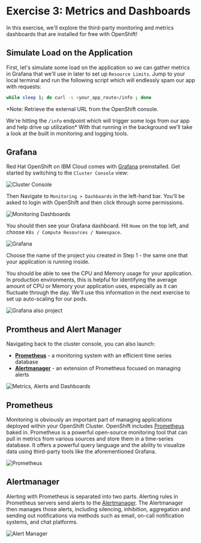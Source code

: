 # Exercise 3: Metrics and Dashboards

In this exercise, we'll explore the third-party monitoring and metrics dashboards that are installed for free with OpenShift!

## Simulate Load on the Application
First, let's simulate some load on the application so we can gather metrics in Grafana that we'll use in later to set up `Resource Limits`. Jump to your local terminal and run the following script which will endlessly spam our app with requests: 


```bash
while sleep 1; do curl -s <your_app_route>/info ; done
```

*Note: Retrieve the external URL from the OpenShift console. 

We're hitting the `/info` endpoint which will trigger some logs from our app and help drive up utilization*
With that running in the background we'll take a look at the built in monitoring and logging tools.

## Grafana

Red Hat OpenShift on IBM Cloud comes with [Grafana](https://grafana.com/) preinstalled. Get started by switching to the `Cluster Console` view:

![Cluster Console](https://dsc.cloud/quickshare/console-cluster-view.png)

Then Navigate to `Monitoring > Dashboards` in the left-hand bar. You'll be asked to login with OpenShift and then click through some permissions.

![Monitoring Dashboards](https://dsc.cloud/quickshare/metrics.png)

You should then see your Grafana dashboard. Hit `Home` on the top left, and choose `K8s / Compute Resources / Namespace`.

![Grafana](https://dsc.cloud/quickshare/grafana-namespace.png)

Choose the name of the project you created in Step 1 - the same one that your application is running inside.

You should be able to see the CPU and Memory usage for your application. In production environments, this is helpful for identifying the average amount of CPU or Memory your application uses, especially as it can fluctuate through the day. We'll use this information in the next exercise to set up auto-scaling for our pods.

![Grafana also project](https://dsc.cloud/quickshare/grafana-graph.png)

## Promtheus and Alert Manager

Navigating back to the cluster console, you can also launch:

* **[Prometheus](https://prometheus.io/)** - a monitoring system with an efficient time series database
* **[Alertmanager](https://prometheus.io/docs/alerting/alertmanager/)** - an extension of Prometheus focused on managing alerts

![Metrics, Alerts and Dashboards](https://dsc.cloud/quickshare/metrics.png)

## Prometheus
Monitoring is obviously an important part of managing applications deployed within your OpenShift Cluster. OpenShift includes [Prometheus](https://prometheus.io/docs/introduction/overview/) baked in. Prometheus is a powerful open-source monitoring tool that can pull in metrics from various sources and store them in a time-series database. It offers a powerful query language and the ability to visualize data using third-party tools like the aforementioned Grafana.

![Prometheus](https://dsc.cloud/quickshare/prometheus-graph.png)

## Alertmanager
Alerting with Prometheus is separated into two parts. Alerting rules in Prometheus servers send alerts to the [Alertmanager](https://prometheus.io/docs/alerting/alertmanager). The Alertmanager then manages those alerts, including silencing, inhibition, aggregation and sending out notifications via methods such as email, on-call notification systems, and chat platforms.

![Alert Manager](https://dsc.cloud/quickshare/alertmanager.png)